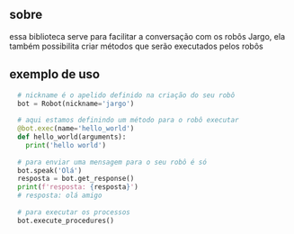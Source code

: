 ## sobre
essa biblioteca serve para facilitar a conversação com os robôs Jargo, ela também possibilita criar métodos que serão executados pelos robôs

## exemplo de uso
  ```python
    # nickname é o apelido definido na criação do seu robô
    bot = Robot(nickname='jargo')
    
    # aqui estamos definindo um método para o robô executar
    @bot.exec(name='hello_world')
    def hello_world(arguments):
      print('hello world')
    
    # para enviar uma mensagem para o seu robô é só
    bot.speak('Olá')
    resposta = bot.get_response()
    print(f'resposta: {resposta}')
    # resposta: olá amigo
    
    # para executar os processos
    bot.execute_procedures()
```
